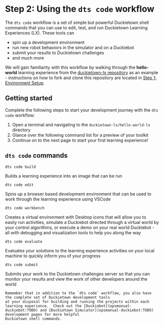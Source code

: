 # Step 2: Using the `dts code` workflow

The `dts code` workflow is a set of simple but powerful Duckietown shell commands that you can use to edit, test, 
and run Duckietown Learning Experiences (LX). These tools can
* spin up a development environment
* run new robot behaviors in the simulator and on a Duckiebot
* submit your results to Duckietown challenges
* and much more

We will gain familiarity with this workflow by walking through the **hello-world** learning experience from the [duckietown-lx repository](https://github.com/duckietown/duckietown-lx) as an example - instructions on how to fork and clone this repository are located in [Step 1: Environment Setup](../1_setup/index).

## Getting started

Complete the following steps to start your development journey with 
the `dts code` workflow:

1) Open a terminal and navigating to the `duckietown-lx/hello-world-lx` directory
2) Glance over the following command list for a preview of your toolkit
3) Continue on to the next page to start your first learning experience!

## `dts code` commands

`dts code build`

Builds a learning experience into an image that can be run

`dts code edit`

Spins up a browser based development environment that can be used to work through the learning experience using 
VSCode

`dts code workbench`

Creates a virtual environment with Desktop icons that will allow you to easily run activities, simulate a 
Duckiebot directed through a virtual world by your control algorithms, or execute a demo on your real world Duckiebot - 
all with debugging and visualization tools to help you along the way

`dts code evaluate`

Evaluates your solutions to the learning experience activities on your local machine to quickly inform you of your 
progress

`dts code submit`

Submits your work to the Duckietown challenges server so that you can monitor your results and 
view the work of other developers around the world

```{tip}
Remember that in addition to the `dts code` workflow, you also have the complete set of Duckietown development tools 
at your disposal for building and running the projects within each learning experience.  Check out the [Duckiebot](opsmanual-duckiebot:TODO) and [Duckietown Simulator](opsmanual-duckiebot:TODO) development pages for more helpful 
Duckietown shell commands.
```

```{tableofcontents}
```